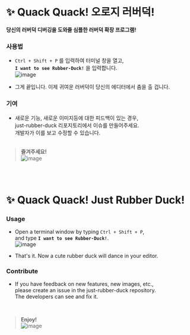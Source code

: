 # ✨ Quack Quack! 오로지 러버덕!
**당신의 러버덕 디버깅을 도와줄 심플한 러버덕 확장 프로그램!**

### 사용법
- `Ctrl + Shift + P` 를 입력하여 터미널 창을 열고,  
**`I want to see Rubber-Duck!`** 을 입력합니다.  
![image](https://github.com/user-attachments/assets/0bfc3d17-8c8a-45a8-a495-1a9940068667)

- 그게 끝입니다. 이제 귀여운 러버덕이 당신의 에디터에서 춤을 출 겁니다.

### 기여
- 새로운 기능, 새로운 이미지등에 대한 피드백이 있는 경우,  
just-rubber-duck 리포지토리에서 이슈를 만들어주세요.  
개발자가 이를 보고 수정할 수 있습니다.
<br/><br/>

> **즐겨주세요!**  
![image](https://github.com/user-attachments/assets/1d6049b8-0541-40db-b357-0aa7b1f0d89d)

<br/><br/>

# ✨ Quack Quack! Just Rubber Duck!

### Usage
- Open a terminal window by typing `Ctrl + Shift + P`,  
and type **`I want to see Rubber-Duck!`**.  
![image](https://github.com/user-attachments/assets/0bfc3d17-8c8a-45a8-a495-1a9940068667)

- That's it. Now a cute rubber duck will dance in your editor.

### Contribute
- If you have feedback on new features, new images, etc.,  
please create an issue in the just-rubber-duck repository.  
The developers can see and fix it.  

<br/>

> **Enjoy!**  
![image](https://github.com/user-attachments/assets/1d6049b8-0541-40db-b357-0aa7b1f0d89d)